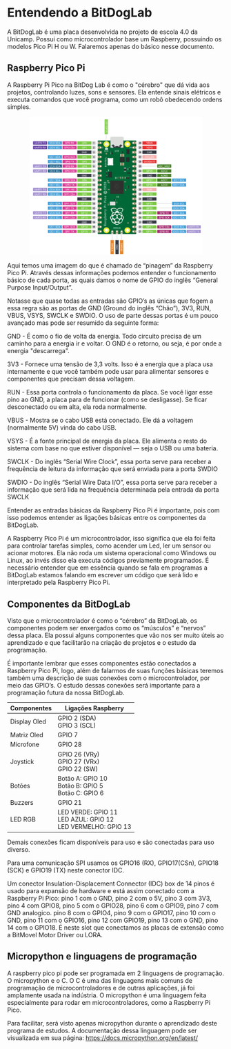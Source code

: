# Entendendo a BitDogLab

A BitDogLab é uma placa desenvolvida no projeto de escola 4.0 da Unicamp. Possui como microcontrolador base um Raspberry, possuindo os modelos Pico Pi H ou W. Falaremos apenas do básico nesse documento.

## Raspberry Pico Pi

A Raspberry Pi Pico na BitDog Lab é como o "cérebro" que dá vida aos projetos, controlando luzes, sons e sensores. Ela entende sinais elétricos e executa comandos que você programa, como um robô obedecendo ordens simples.

<p align="center">
  <img src="Imagens/rasp_image.png" alt="Raspberry" width="400">
</p>


Aqui temos uma imagem do que é chamado de “pinagem” da Raspberry Pico Pi. Através dessas informações podemos entender o funcionamento básico de cada porta, as quais damos o nome de GPIO do inglês “General Purpose Input/Output”.

Notasse que quase todas as entradas são GPIO’s as únicas que fogem a essa regra são as portas de GND (Ground do inglês “Chão”), 3V3, RUN, VBUS, VSYS, SWCLK e SWDIO. O uso de parte dessas portas é um pouco avançado mas pode ser resumido da seguinte forma:

GND - É como o fio de volta da energia. Todo circuito precisa de um caminho para a energia ir e voltar. O GND é o retorno, ou seja, é por onde a energia "descarrega".

3V3 - Fornece uma tensão de 3,3 volts. Isso é a energia que a placa usa internamente e que você também pode usar para alimentar sensores e componentes que precisam dessa voltagem.


RUN - Essa porta controla o funcionamento da placa. Se você ligar esse pino ao GND, a placa para de funcionar (como se desligasse). Se ficar desconectado ou em alta, ela roda normalmente.

VBUS - Mostra se o cabo USB está conectado. Ele dá a voltagem (normalmente 5V) vinda do cabo USB.

VSYS - É a fonte principal de energia da placa. Ele alimenta o resto do sistema com base no que estiver disponível — seja o USB ou uma bateria.

SWCLK - Do inglês “Serial Wire Clock”, essa porta serve para receber a frequência de leitura da informação que será enviada para a porta SWDIO

SWDIO - Do inglês “Serial Wire Data I/O”, essa porta serve para receber a informação que será lida na frequência determinada pela entrada da porta SWCLK


Entender as entradas básicas da Raspberry Pico Pi é importante, pois com isso podemos entender as ligações básicas entre os componentes da BitDogLab. 

A Raspberry Pico Pi é um microcontrolador, isso significa que ela foi feita para controlar tarefas simples, como acender um Led, ler um sensor ou acionar motores. Ela não roda um sistema operacional como Windows ou Linux, ao invés disso ela executa códigos previamente programados. É necessário entender que em essência quando se fala em programas a BitDogLab estamos falando em escrever um código que será lido e interpretado pela Raspberry Pico Pi.

## Componentes da BitDogLab

Visto que o microcontrolador é como o “cérebro” da BitDogLab, os componentes podem ser enxergados como os “músculos” e “nervos” dessa placa. Ela possui alguns componentes que vão nos ser muito úteis ao aprendizado e que facilitarão na criação de projetos e o estudo da programação. 

É importante lembrar que esses componentes estão conectados a Raspberry Pico Pi, logo, além de falarmos de suas funções básicas teremos também uma descrição de suas conexões com o microcontrolador, por meio das GPIO’s. O estudo dessas conexões será importante para a programação futura da nossa BitDogLab.

| **Componentes** | **Ligações Raspberry** |
|------------------|-------------------------|
| Display Oled     | GPIO 2 (SDA)<br>GPIO 3 (SCL) |
| Matriz Oled      | GPIO 7                  |
| Microfone        | GPIO 28                 |
| Joystick         | GPIO 26 (VRy)<br>GPIO 27 (VRx)<br>GPIO 22 (SW) |
| Botões           | Botão A: GPIO 10<br>Botão B: GPIO 5<br>Botão C: GPIO 6 |
| Buzzers          | GPIO 21                 |
| LED RGB          | LED VERDE: GPIO 11<br>LED AZUL: GPIO 12<br>LED VERMELHO: GPIO 13 |



Demais conexões ficam disponíveis para uso e são conectadas para uso diverso.

Para uma comunicação SPI usamos os GPIO16 (RX), GPIO17(CSn), GPIO18 (SCK) e GPIO19 (TX) neste conector IDC.

Um conector Insulation-Displacement Connector (IDC) box de 14 pinos é usado para expansão de hardware e está assim conectado com a Raspberry Pi Pico: pino 1 com o GND, pino 2 com o 5V, pino 3 com 3V3, pino 4 com GPIO8, pino 5 com o GPIO28, pino 6 com o GPIO9, pino 7 com GND analogico. pino 8 com o GPIO4, pino 9 com o GPIO17, pino 10 com o GND, pino 11 com o GPIO16, pino 12 com GPIO19, pino 13 com o GND, pino 14 com o GPIO18. É neste slot que conectamos as placas de extensão como a BitMovel Motor Driver ou LORA.

## Micropython e linguagens de programação

A raspberry pico pi pode ser programada em 2 linguagens de programação. O micropython e o C. O C é uma das linguagens mais comuns de programação de microcontroladores e de outras aplicações, já foi amplamente usada na indústria. O micropython é uma linguagem  feita especialmente para rodar em microcontroladores, como a Raspberry Pi Pico.

Para facilitar, será visto apenas micropython durante o aprendizado deste programa de estudos.
A documentação dessa linguagem pode ser visualizada em sua página: https://docs.micropython.org/en/latest/
